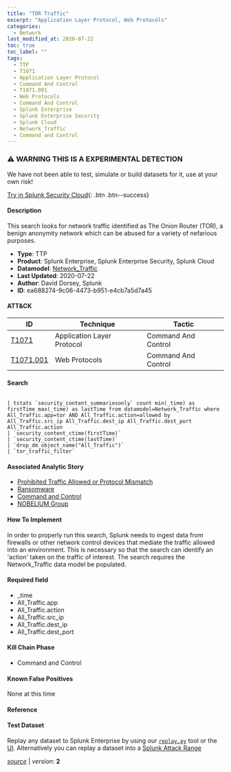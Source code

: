```yaml
---
title: "TOR Traffic"
excerpt: "Application Layer Protocol, Web Protocols"
categories:
  - Network
last_modified_at: 2020-07-22
toc: true
toc_label: ""
tags:
  - TTP
  - T1071
  - Application Layer Protocol
  - Command And Control
  - T1071.001
  - Web Protocols
  - Command And Control
  - Splunk Enterprise
  - Splunk Enterprise Security
  - Splunk Cloud
  - Network_Traffic
  - Command and Control
---
```


### ⚠️ WARNING THIS IS A EXPERIMENTAL DETECTION
We have not been able to test, simulate or build datasets for it, use at your own risk!


[Try in Splunk Security Cloud](https://www.splunk.com/en_us/cyber-security.html){: .btn .btn--success}

#### Description

This search looks for network traffic identified as The Onion Router (TOR), a benign anonymity network which can be abused for a variety of nefarious purposes.

- **Type**: TTP
- **Product**: Splunk Enterprise, Splunk Enterprise Security, Splunk Cloud
- **Datamodel**: [Network_Traffic](https://docs.splunk.com/Documentation/CIM/latest/User/NetworkTraffic)
- **Last Updated**: 2020-07-22
- **Author**: David Dorsey, Splunk
- **ID**: ea688274-9c06-4473-b951-e4cb7a5d7a45


#### ATT&CK

| ID          | Technique   | Tactic         |
| ----------- | ----------- | -------------- |
| [T1071](https://attack.mitre.org/techniques/T1071/) | Application Layer Protocol | Command And Control |
| [T1071.001](https://attack.mitre.org/techniques/T1071/001/) | Web Protocols | Command And Control |


#### Search

```

| tstats `security_content_summariesonly` count min(_time) as firstTime max(_time) as lastTime from datamodel=Network_Traffic where All_Traffic.app=tor AND All_Traffic.action=allowed by All_Traffic.src_ip All_Traffic.dest_ip All_Traffic.dest_port All_Traffic.action 
| `security_content_ctime(firstTime)` 
| `security_content_ctime(lastTime)` 
| `drop_dm_object_name("All_Traffic")` 
| `tor_traffic_filter`
```

#### Associated Analytic Story
* [Prohibited Traffic Allowed or Protocol Mismatch](/stories/prohibited_traffic_allowed_or_protocol_mismatch)
* [Ransomware](/stories/ransomware)
* [Command and Control](/stories/command_and_control)
* [NOBELIUM Group](/stories/nobelium_group)


#### How To Implement
In order to properly run this search, Splunk needs to ingest data from firewalls or other network control devices that mediate the traffic allowed into an environment. This is necessary so that the search can identify an &#39;action&#39; taken on the traffic of interest. The search requires the Network_Traffic data model be populated.

#### Required field
* _time
* All_Traffic.app
* All_Traffic.action
* All_Traffic.src_ip
* All_Traffic.dest_ip
* All_Traffic.dest_port


#### Kill Chain Phase
* Command and Control


#### Known False Positives
None at this time





#### Reference


#### Test Dataset
Replay any dataset to Splunk Enterprise by using our [`replay.py`](https://github.com/splunk/attack_data#using-replaypy) tool or the [UI](https://github.com/splunk/attack_data#using-ui).
Alternatively you can replay a dataset into a [Splunk Attack Range](https://github.com/splunk/attack_range#replay-dumps-into-attack-range-splunk-server)




[*source*](https://github.com/splunk/security_content/tree/develop/detections/experimental/network/tor_traffic.yml) \| *version*: **2**
